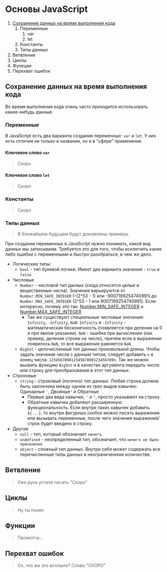 # Основы JavaScript

1. [Сохранение данных на время выполнения кода](#Сохранение-данных-на-время-выполнения-кода)
    1. Переменные
        1. var
        2. let
    2. Константы
    3. Типы данных
2. Ветвление
3. Циклы
4. Функции
5. Перехват ошибок

## Сохранение данных на время выполнения кода

Во время выполнения кода очень часто приходится использовать какие-нибудь данные. 

### Переменные 

В JavaScript есть два варианта создания переменных: `var` и `let`. У них есть отличия не только в названии, но и в "сфере" применения.

#### Ключевое слово `var`

> Скоро

#### Ключевое слово `let`

> Скоро

### Константы 
 
> Скоро 
 
### Типы данных 

> В ближайшем будущем будут доюавлены примеры.

При создании переменных в JavaScript нужно понимать, какой вид данных мы записываем. Требуется это для того, чтобы исключить какие либо ошибки с переменными и быстро разобраться, в чем же дело.

+ Логические типы:
    + `bool` - тип булевой логики. Имеет два варианта значения - `true` и `false`
+ Числовые
    + `Number` - числовой тип данных (сюда относятся целые и вещественные числа). Значения варьируются от `Number.MIN_SAFE_INTEGER` (-(2^53 - 1) или -9007199254740991) до `Number.MAX_SAFE_INTEGER` (2^53 - 1 или 9007199254740991). Если интересно, почему это так: [Number.MIN_SAFE_INTEGER](https://developer.mozilla.org/ru/docs/Web/JavaScript/Reference/Global_Objects/Number/MIN_SAFE_INTEGER) и [Number.MAX_SAFE_INTEGER](https://developer.mozilla.org/ru/docs/Web/JavaScript/Reference/Global_Objects/Number/MAX_SAFE_INTEGER)
        + Так же существуют *специальные числовые значения*: `Infinity`, `-Infinity`, `NaN`. `Infinity` и `-Infinity` - математическая бесконечность (появляется при делении на 0 и при явном указании). `NaN` - ошибка при вычислении (как пример, деление строки на число), причем если в выражении появилось `NaN`, то все выражение равняется `NaN`.
    + `BigInt` - целочисленный тип данных произвольной длины. Чтобы задать значение числа с данным типом, следует добавить `n` в конец числа: `12345678901234567890123456789n`. Так же можно вызвать функцию `BigInt` и в качестве аргумента передать число или строку для преобразования в этот тип данных.
+ Строковые
    + `string` - строковый (логично) тип данных. Любая строка должна быть заключена между одним из трех выдов кавычек: Одинарные `'`, Двойные`"` и Обратные \`.
        + Первые два вида кавычек, `'` и `"`, просто указывают на строку.
        + Обратные кавычки добаляют расширенную функциональность. Если внутри таких кавычек добавить `${...}`, то внутри фигурных скобок можно писать выражения или вызывать переменные, после чего значения выражений/строк будет введено в строку.
+ Другие
    + `null` - тип, который обозначает `ничего`.
    + `undefined` - неопределенный тип, обозначает, что `ничего не было присвоенно`
    + `object` - сложный тип данных. Внутри себя может содержать все перечисленные типы данных в неограниченном количестве.

## Ветвление 
 
> Уже рука устала писать "Скоро" 
 
## Циклы 
 
> Ну ты понял 
 
## Функции 
 
> Промолчу... 

## Перехват ошибок

> Ох, что же это всплыло? Слово "СКОРО"